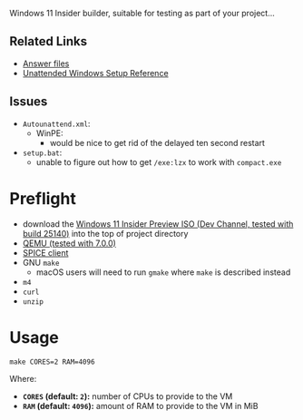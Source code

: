 Windows 11 Insider builder, suitable for testing as part of your project...

## Related Links

 * [Answer files](https://docs.microsoft.com/windows-hardware/manufacture/desktop/update-windows-settings-and-scripts-create-your-own-answer-file-sxs)
 * [Unattended Windows Setup Reference](https://docs.microsoft.com/windows-hardware/customize/desktop/unattend/)

## Issues

 * `Autounattend.xml`:
     * WinPE:
         * would be nice to get rid of the delayed ten second restart
 * `setup.bat`:
     * unable to figure out how to get `/exe:lzx` to work with `compact.exe`

# Preflight

 * download the [Windows 11 Insider Preview ISO (Dev Channel, tested with build 25140)](https://www.microsoft.com/software-download/windowsinsiderpreviewiso) into the top of project directory
 * [QEMU (tested with 7.0.0)](https://www.qemu.org/)
 * [SPICE client](https://www.spice-space.org/)
 * GNU `make`
     * macOS users will need to run `gmake` where `make` is described instead
 * `m4`
 * `curl`
 * `unzip`

# Usage

    make CORES=2 RAM=4096

Where:

 * **`CORES` (default: `2`):** number of CPUs to provide to the VM
 * **`RAM` (default: `4096`):** amount of RAM to provide to the VM in MiB
